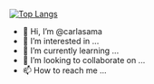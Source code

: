 [![Top Langs](https://github-readme-stats.vercel.app/api/top-langs/?username=carlasama&layout=compact)](https://github.com/carlasama/github-readme-stats)


- 👋 Hi, I’m @carlasama
- 👀 I’m interested in ...
- 🌱 I’m currently learning ...
- 💞️ I’m looking to collaborate on ...
- 📫 How to reach me ...

<!---
carlasama/carlasama is a ✨ special ✨ repository because its `README.md` (this file) appears on your GitHub profile.
You can click the Preview link to take a look at your changes.
--->
